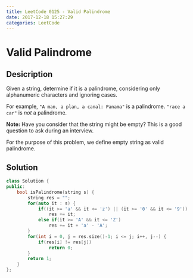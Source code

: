 ```yaml
---
title: LeetCode 0125 - Valid Palindrome
date: 2017-12-18 15:27:29
categories: LeetCode
---
```

# Valid Palindrome

<!--more-->

## Desicription

Given a string, determine if it is a palindrome, considering only alphanumeric characters and ignoring cases.

For example,
`"A man, a plan, a canal: Panama"` is a palindrome.
`"race a car"` is *not* a palindrome.

**Note:**
Have you consider that the string might be empty? This is a good question to ask during an interview.

For the purpose of this problem, we define empty string as valid palindrome.

## Solution

```cpp
class Solution {
public:
    bool isPalindrome(string s) {
        string res = "";
        for(auto it : s) {
            if((it >= 'a' && it <= 'z') || (it >= '0' && it <= '9'))
                res += it;
            else if(it >= 'A' && it <= 'Z')
                res += it + 'a' - 'A';
        }
        for(int i = 0, j = res.size()-1; i <= j; i++, j--) {
            if(res[i] != res[j])
                return 0;
        }
        return 1;
    }
};
```